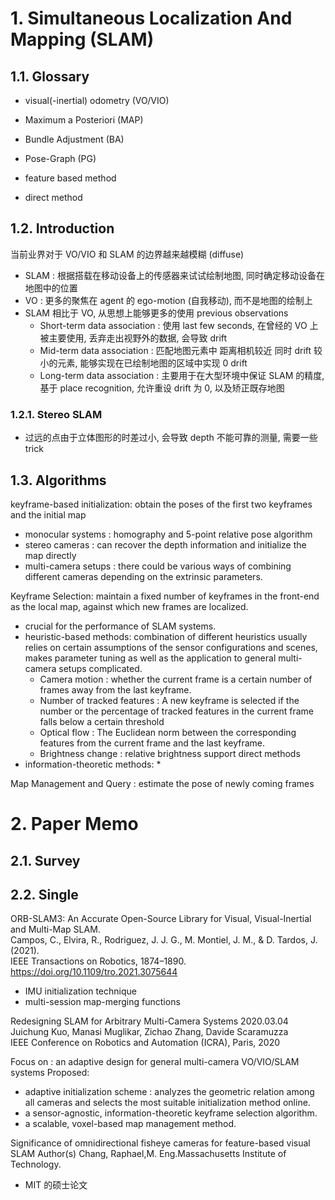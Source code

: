 # 1. Simultaneous Localization And Mapping (SLAM)

## 1.1. Glossary

* visual(-inertial) odometry        (VO/VIO)
* Maximum a Posteriori              (MAP)
* Bundle Adjustment                 (BA)
* Pose-Graph                        (PG)



* feature based method
* direct method
## 1.2. Introduction

当前业界对于 VO/VIO 和 SLAM 的边界越来越模糊 (diffuse)
* SLAM : 根据搭载在移动设备上的传感器来试试绘制地图, 同时确定移动设备在地图中的位置
* VO   : 更多的聚焦在 agent 的 ego-motion (自我移动), 而不是地图的绘制上
* SLAM 相比于 VO, 从思想上能够更多的使用 previous observations
  * Short-term data association : 使用 last few seconds, 在曾经的 VO 上被主要使用, 丢弃走出视野外的数据, 会导致 drift
  * Mid-term data association : 匹配地图元素中 距离相机较近 同时 drift 较小的元素, 能够实现在已绘制地图的区域中实现 0 drift
  * Long-term data association : 主要用于在大型环境中保证 SLAM 的精度, 基于 place recognition, 允许重设 drift 为 0, 以及矫正既存地图

### 1.2.1. Stereo SLAM

* 过远的点由于立体图形的时差过小, 会导致 depth 不能可靠的测量, 需要一些 trick

## 1.3. Algorithms 



keyframe-based
initialization: obtain the poses of the first two keyframes and the initial map
* monocular systems : homography and 5-point relative pose algorithm
* stereo cameras    : can recover the depth information and initialize the map directly
* multi-camera setups : there could be various ways of combining different cameras depending on the extrinsic parameters.

Keyframe Selection: maintain a fixed number of keyframes in the front-end as the local map, against which new frames are localized. 
* crucial for the performance of SLAM systems.
* heuristic-based methods:  combination of different heuristics usually relies on certain assumptions of the sensor configurations and scenes, makes parameter tuning as well as the application to general multi-camera setups complicated.
  * Camera motion : whether the current frame is a certain number of frames away from the last keyframe.
  * Number of tracked features : A new keyframe is selected if the number or the percentage of tracked features in the current frame falls below a certain threshold
  * Optical flow  :  The Euclidean norm between the corresponding features from the current frame and the last keyframe.
  * Brightness change : relative brightness support direct methods
* information-theoretic methods:
  * 

Map Management and Query : estimate the pose of newly coming frames


# 2. Paper Memo

## 2.1. Survey



## 2.2. Single


ORB-SLAM3: An Accurate Open-Source Library for Visual, Visual-Inertial and Multi-Map SLAM.  
Campos, C., Elvira, R., Rodriguez, J. J. G., M. Montiel, J. M., & D. Tardos, J. (2021).  
IEEE Transactions on Robotics, 1874–1890. https://doi.org/10.1109/tro.2021.3075644  
* IMU initialization technique
* multi-session map-merging functions







Redesigning SLAM for Arbitrary Multi-Camera Systems 2020.03.04  
Juichung Kuo, Manasi Muglikar, Zichao Zhang, Davide Scaramuzza  
IEEE Conference on Robotics and Automation (ICRA), Paris, 2020  

Focus on : an adaptive design for general multi-camera VO/VIO/SLAM systems
Proposed:
* adaptive initialization scheme  : analyzes the geometric relation among all cameras and selects the most suitable initialization method online.
* a sensor-agnostic, information-theoretic keyframe selection algorithm.
* a scalable, voxel-based map management method.




Significance of omnidirectional fisheye cameras for feature-based visual SLAM
Author(s)
Chang, Raphael,M. Eng.Massachusetts Institute of Technology. 
* MIT 的硕士论文